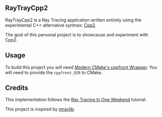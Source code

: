 
RayTrayCpp2
---

RayTrayCpp2 is a Ray Tracing application written entirely using the experimental C++ alternative syntnax: [Cpp2](https://hsutter.github.io/cppfront/).

The goal of this personal project is to showcause and experiment with Cpp2.

Usage
---
To build this project you will need [Modern CMake's cppfront Wrapper](https://github.com/modern-cmake/cppfront). You will need to provide the `cppfront_DIR` to CMake. 


Credits
---
This implementation follows the [Ray Tracing In One Weekend](https://raytracing.github.io/) tutorial.

This project is inspired by [mraylib](https://github.com/RishabhRD/mraylib).

